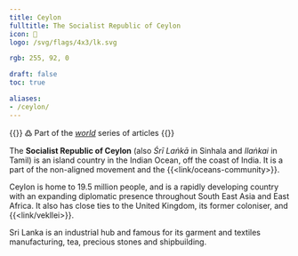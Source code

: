 ```yaml
---
title: Ceylon
fulltitle: The Socialist Republic of Ceylon
icon: 🍵
logo: /svg/flags/4x3/lk.svg

rgb: 255, 92, 0

draft: false
toc: true

aliases:
- /ceylon/
---
```

{{<note green >}}
߷ Part of the *[world](/world/)* series of articles
{{</note>}}

The **Socialist Republic of Ceylon** (also *Śrī Laṅkā* in Sinhala and *Ilaṅkai* in Tamil) is an island country in the Indian Ocean, off the coast of India. It is a part of the non-aligned movement and the {{<link/oceans-community>}}.

Ceylon is home to 19.5 million people, and is a rapidly developing country with an expanding diplomatic presence throughout South East Asia and East Africa. It also has close ties to the United Kingdom, its former coloniser, and {{<link/vekllei>}}.

Sri Lanka is an industrial hub and famous for its garment and textiles manufacturing, tea, precious stones and shipbuilding.

